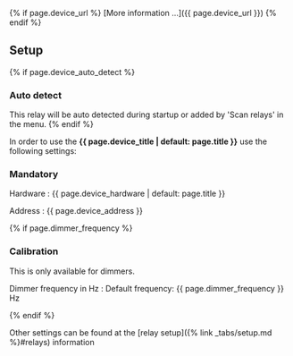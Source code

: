 {% if page.device_url %} [More information ...]({{ page.device_url }})
{% endif %}

## Setup

{% if page.device_auto_detect %}

### Auto detect

This relay will be auto detected during startup or added by 'Scan relays' in the
menu. {% endif %}

In order to use the **{{ page.device_title | default: page.title }}** use the
following settings:

### Mandatory

Hardware : {{ page.device_hardware | default: page.title }}

Address : {{ page.device_address }}

{% if page.dimmer_frequency %}

### Calibration

This is only available for dimmers.

Dimmer frequency in Hz : Default frequency: {{ page.dimmer_frequency }} Hz

{% endif %}

Other settings can be found at the [relay
setup]({% link _tabs/setup.md %}#relays) information
